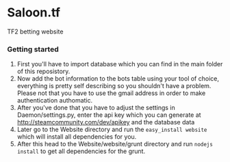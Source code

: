 Saloon.tf
=========
TF2 betting website

### Getting started
1. First you'll have to import database which you can find in the main folder of this reposistory.
2. Now add the bot information to the bots table using your tool of choice, everything is pretty self describing so you shouldn't have a problem. Please not that you have to use the gmail address in order to make authentication authomatic.
3. After you've done that you have to adjust the settings in Daemon/settings.py, enter the api key which you can generate at http://steamcommunity.com/dev/apikey and the database data
4. Later go to the Website directory and run the ```easy_install website``` which will install all dependencies for you.
5. After this head to the Website/website/grunt directory and run ```nodejs install``` to get all dependencies for the grunt.
